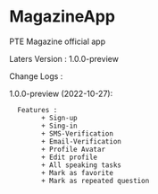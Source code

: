 # MagazineApp
PTE Magazine official app

Laters Version : 1.0.0-preview 

Change Logs :

  1.0.0-preview (2022-10-27):
  
      Features :
            + Sign-up            
            + Sing-in            
            + SMS-Verification            
            + Email-Verification            
            + Profile Avatar           
            + Edit profile            
            + All speaking tasks            
            + Mark as favorite            
            + Mark as repeated question
            
    
